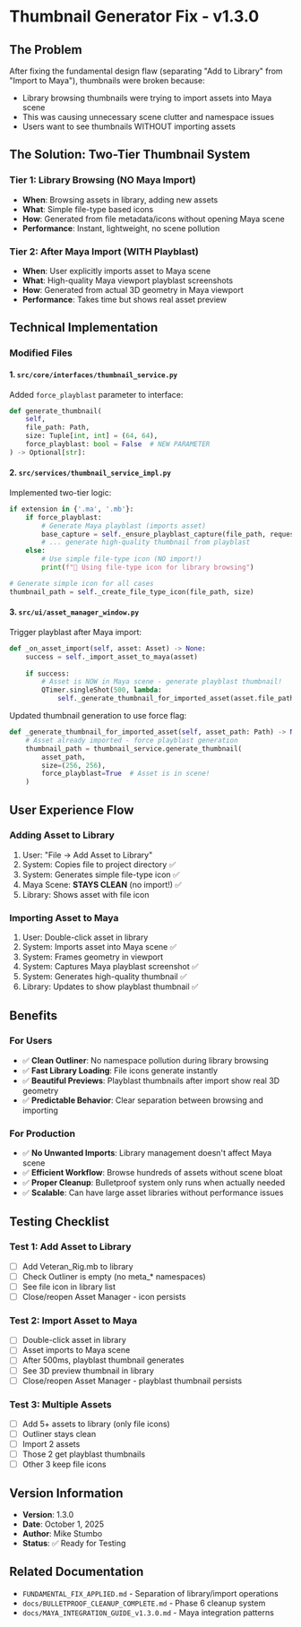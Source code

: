 # Thumbnail Generator Fix - v1.3.0

## The Problem

After fixing the fundamental design flaw (separating "Add to Library" from "Import to Maya"), thumbnails were broken because:

- Library browsing thumbnails were trying to import assets into Maya scene
- This was causing unnecessary scene clutter and namespace issues
- Users want to see thumbnails WITHOUT importing assets

## The Solution: Two-Tier Thumbnail System

### Tier 1: Library Browsing (NO Maya Import)

- **When**: Browsing assets in library, adding new assets
- **What**: Simple file-type based icons
- **How**: Generated from file metadata/icons without opening Maya scene
- **Performance**: Instant, lightweight, no scene pollution

### Tier 2: After Maya Import (WITH Playblast)

- **When**: User explicitly imports asset to Maya scene
- **What**: High-quality Maya viewport playblast screenshots
- **How**: Generated from actual 3D geometry in Maya viewport
- **Performance**: Takes time but shows real asset preview

## Technical Implementation

### Modified Files

#### 1. `src/core/interfaces/thumbnail_service.py`

Added `force_playblast` parameter to interface:

```python
def generate_thumbnail(
    self, 
    file_path: Path, 
    size: Tuple[int, int] = (64, 64),
    force_playblast: bool = False  # NEW PARAMETER
) -> Optional[str]:
```

#### 2. `src/services/thumbnail_service_impl.py`

Implemented two-tier logic:

```python
if extension in {'.ma', '.mb'}:
    if force_playblast:
        # Generate Maya playblast (imports asset)
        base_capture = self._ensure_playblast_capture(file_path, requested_dimension)
        # ... generate high-quality thumbnail from playblast
    else:
        # Use simple file-type icon (NO import!)
        print(f"📄 Using file-type icon for library browsing")

# Generate simple icon for all cases
thumbnail_path = self._create_file_type_icon(file_path, size)
```

#### 3. `src/ui/asset_manager_window.py`

Trigger playblast after Maya import:

```python
def _on_asset_import(self, asset: Asset) -> None:
    success = self._import_asset_to_maya(asset)
    
    if success:
        # Asset is NOW in Maya scene - generate playblast thumbnail!
        QTimer.singleShot(500, lambda: 
            self._generate_thumbnail_for_imported_asset(asset.file_path))
```

Updated thumbnail generation to use force flag:

```python
def _generate_thumbnail_for_imported_asset(self, asset_path: Path) -> None:
    # Asset already imported - force playblast generation
    thumbnail_path = thumbnail_service.generate_thumbnail(
        asset_path, 
        size=(256, 256), 
        force_playblast=True  # Asset is in scene!
    )
```

## User Experience Flow

### Adding Asset to Library

1. User: "File → Add Asset to Library"
2. System: Copies file to project directory ✅
3. System: Generates simple file-type icon ✅
4. Maya Scene: **STAYS CLEAN** (no import!) ✅
5. Library: Shows asset with file icon

### Importing Asset to Maya

1. User: Double-click asset in library
2. System: Imports asset into Maya scene ✅
3. System: Frames geometry in viewport
4. System: Captures Maya playblast screenshot ✅
5. System: Generates high-quality thumbnail ✅
6. Library: Updates to show playblast thumbnail ✅

## Benefits

### For Users

- ✅ **Clean Outliner**: No namespace pollution during library browsing
- ✅ **Fast Library Loading**: File icons generate instantly
- ✅ **Beautiful Previews**: Playblast thumbnails after import show real 3D geometry
- ✅ **Predictable Behavior**: Clear separation between browsing and importing

### For Production

- ✅ **No Unwanted Imports**: Library management doesn't affect Maya scene
- ✅ **Efficient Workflow**: Browse hundreds of assets without scene bloat
- ✅ **Proper Cleanup**: Bulletproof system only runs when actually needed
- ✅ **Scalable**: Can have large asset libraries without performance issues

## Testing Checklist

### Test 1: Add Asset to Library

- [ ] Add Veteran_Rig.mb to library
- [ ] Check Outliner is empty (no meta_* namespaces)
- [ ] See file icon in library list
- [ ] Close/reopen Asset Manager - icon persists

### Test 2: Import Asset to Maya

- [ ] Double-click asset in library
- [ ] Asset imports to Maya scene
- [ ] After 500ms, playblast thumbnail generates
- [ ] See 3D preview thumbnail in library
- [ ] Close/reopen Asset Manager - playblast thumbnail persists

### Test 3: Multiple Assets

- [ ] Add 5+ assets to library (only file icons)
- [ ] Outliner stays clean
- [ ] Import 2 assets
- [ ] Those 2 get playblast thumbnails
- [ ] Other 3 keep file icons

## Version Information

- **Version**: 1.3.0
- **Date**: October 1, 2025
- **Author**: Mike Stumbo
- **Status**: ✅ Ready for Testing

## Related Documentation

- `FUNDAMENTAL_FIX_APPLIED.md` - Separation of library/import operations
- `docs/BULLETPROOF_CLEANUP_COMPLETE.md` - Phase 6 cleanup system
- `docs/MAYA_INTEGRATION_GUIDE_v1.3.0.md` - Maya integration patterns

